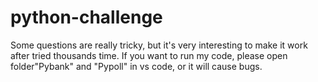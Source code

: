 # python-challenge
Some questions are really tricky, but it's very interesting to make it work after tried thousands time.
If you want to run my code, please open folder"Pybank" and "Pypoll" in vs code, or it will cause bugs.
